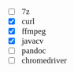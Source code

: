<span  style="font-family: Simsun,serif; font-size: 17px; ">

- [ ] 7z
- [x] curl
- [x] ffmpeg
- [x] javacv
- [ ] pandoc
- [ ] chromedriver

</span>